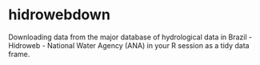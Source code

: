 # hidrowebdown
Downloading data from the major database of hydrological data in Brazil - Hidroweb - National Water Agency (ANA) in your R session as a tidy data frame.
